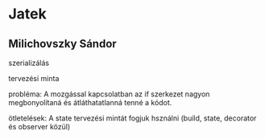 # Jatek
## Milichovszky Sándor

szerializálás


tervezési minta


probléma: A mozgással kapcsolatban az if szerkezet nagyon megbonyolítaná és átláthatatlanná tenné a kódot.


ötletelések: A state tervezési mintát fogjuk hsználni (build, state, decorator és observer közül)